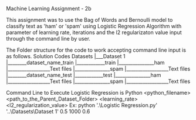 Machine Learning Assignment - 2b

This assignment was to use the Bag of Words and Bernoulli model to classify text as 'ham' or 'spam' using Logistic Regression Algorithm with parameter of learning rate, iterations and the l2 regularizaton value input through the command line by user.

The Folder structure for the code to work accepting command line input is as follows.
Solution Codes
Datasets
|___Dataset 1
|________dataset_name_train
|____________train
|_______________ham
|__________________Text files
|_______________spam
|__________________Text files
|________dataset_name_test
|____________test
|_______________ham
|__________________Text files
|_______________spam
|__________________Text files

Command Line to Execute Logistic Regression is
Python <python_filename> <path_to_the_Parent_Dataset_Folder> <learning_rate> <iterations> <l2_regularization_value>
Ex: python '.\Logistic Regression.py' '..\Datasets\Dataset 1' 0.5 1000 0.6